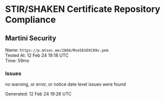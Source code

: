 # STIR/SHAKEN Certificate Repository Compliance

## Martini Security

Name: `https://p.mtsec.me/2884/Mse5EUOXC09v.pem`\
Tested At: 12 Feb 24 19:18 UTC\
Time: 59ms

### Issues

no warning, or error, or notice date level issues were found

Generated: 12 Feb 24 19:26 UTC